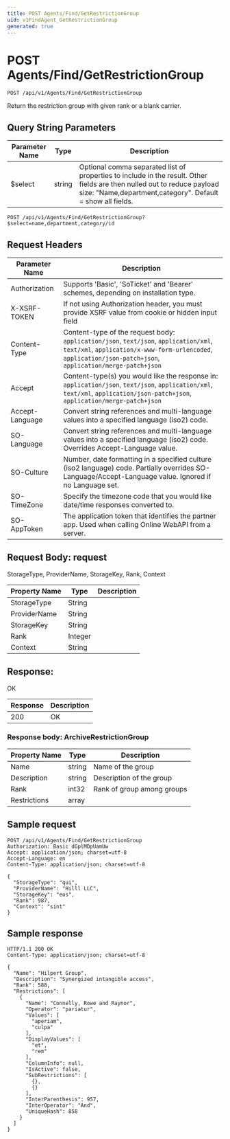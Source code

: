 ```yaml
---
title: POST Agents/Find/GetRestrictionGroup
uid: v1FindAgent_GetRestrictionGroup
generated: true
---
```


# POST Agents/Find/GetRestrictionGroup

```http
POST /api/v1/Agents/Find/GetRestrictionGroup
```

Return the restriction group with given rank or a blank carrier.







## Query String Parameters

| Parameter Name | Type |  Description |
|----------------|------|--------------|
| $select | string |  Optional comma separated list of properties to include in the result. Other fields are then nulled out to reduce payload size: "Name,department,category". Default = show all fields. |

```http
POST /api/v1/Agents/Find/GetRestrictionGroup?$select=name,department,category/id
```


## Request Headers

| Parameter Name | Description |
|----------------|-------------|
| Authorization  | Supports 'Basic', 'SoTicket' and 'Bearer' schemes, depending on installation type. |
| X-XSRF-TOKEN   | If not using Authorization header, you must provide XSRF value from cookie or hidden input field |
| Content-Type | Content-type of the request body: `application/json`, `text/json`, `application/xml`, `text/xml`, `application/x-www-form-urlencoded`, `application/json-patch+json`, `application/merge-patch+json` |
| Accept         | Content-type(s) you would like the response in: `application/json`, `text/json`, `application/xml`, `text/xml`, `application/json-patch+json`, `application/merge-patch+json` |
| Accept-Language | Convert string references and multi-language values into a specified language (iso2) code. |
| SO-Language | Convert string references and multi-language values into a specified language (iso2) code. Overrides Accept-Language value. |
| SO-Culture | Number, date formatting in a specified culture (iso2 language) code. Partially overrides SO-Language/Accept-Language value. Ignored if no Language set. |
| SO-TimeZone | Specify the timezone code that you would like date/time responses converted to. |
| SO-AppToken | The application token that identifies the partner app. Used when calling Online WebAPI from a server. |

## Request Body: request 

StorageType, ProviderName, StorageKey, Rank, Context 

| Property Name | Type |  Description |
|----------------|------|--------------|
| StorageType | String |  |
| ProviderName | String |  |
| StorageKey | String |  |
| Rank | Integer |  |
| Context | String |  |

## Response:

OK

| Response | Description |
|----------------|-------------|
| 200 | OK |

### Response body: ArchiveRestrictionGroup

| Property Name | Type |  Description |
|----------------|------|--------------|
| Name | string | Name of the group |
| Description | string | Description of the group |
| Rank | int32 | Rank of group among groups |
| Restrictions | array |  |

## Sample request

```http!
POST /api/v1/Agents/Find/GetRestrictionGroup
Authorization: Basic dGplMDpUamUw
Accept: application/json; charset=utf-8
Accept-Language: en
Content-Type: application/json; charset=utf-8

{
  "StorageType": "qui",
  "ProviderName": "Hilll LLC",
  "StorageKey": "eos",
  "Rank": 987,
  "Context": "sint"
}
```

## Sample response

```http_
HTTP/1.1 200 OK
Content-Type: application/json; charset=utf-8

{
  "Name": "Hilpert Group",
  "Description": "Synergized intangible access",
  "Rank": 588,
  "Restrictions": [
    {
      "Name": "Connelly, Rowe and Raynor",
      "Operator": "pariatur",
      "Values": [
        "aperiam",
        "culpa"
      ],
      "DisplayValues": [
        "et",
        "rem"
      ],
      "ColumnInfo": null,
      "IsActive": false,
      "SubRestrictions": [
        {},
        {}
      ],
      "InterParenthesis": 957,
      "InterOperator": "And",
      "UniqueHash": 858
    }
  ]
}
```